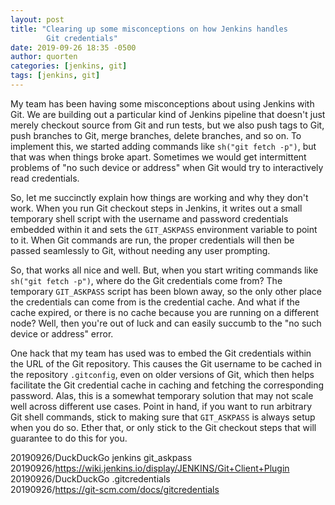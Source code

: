 ```yaml
---
layout: post
title: "Clearing up some misconceptions on how Jenkins handles
        Git credentials"
date: 2019-09-26 18:35 -0500
author: quorten
categories: [jenkins, git]
tags: [jenkins, git]
---
```


My team has been having some misconceptions about using Jenkins with
Git.  We are building out a particular kind of Jenkins pipeline that
doesn't just merely checkout source from Git and run tests, but we
also push tags to Git, push branches to Git, merge branches, delete
branches, and so on.  To implement this, we started adding commands
like `sh("git fetch -p")`, but that was when things broke apart.
Sometimes we would get intermittent problems of "no such device or
address" when Git would try to interactively read credentials.

So, let me succinctly explain how things are working and why they
don't work.  When you run Git checkout steps in Jenkins, it writes out
a small temporary shell script with the username and password
credentials embedded within it and sets the `GIT_ASKPASS` environment
variable to point to it.  When Git commands are run, the proper
credentials will then be passed seamlessly to Git, without needing any
user prompting.

So, that works all nice and well.  But, when you start writing
commands like `sh("git fetch -p")`, where do the Git credentials come
from?  The temporary `GIT_ASKPASS` script has been blown away, so the
only other place the credentials can come from is the credential
cache.  And what if the cache expired, or there is no cache because
you are running on a different node?  Well, then you're out of luck
and can easily succumb to the "no such device or address" error.

<!-- more -->

One hack that my team has used was to embed the Git credentials within
the URL of the Git repository.  This causes the Git username to be
cached in the repository `.gitconfig`, even on older versions of Git,
which then helps facilitate the Git credential cache in caching and
fetching the corresponding password.  Alas, this is a somewhat
temporary solution that may not scale well across different use cases.
Point in hand, if you want to run arbitrary Git shell commands, stick
to making sure that `GIT_ASKPASS` is always setup when you do so.
Ether that, or only stick to the Git checkout steps that will
guarantee to do this for you.

20190926/DuckDuckGo jenkins git_askpass  
20190926/https://wiki.jenkins.io/display/JENKINS/Git+Client+Plugin  
20190926/DuckDuckGo .gitcredentials  
20190926/https://git-scm.com/docs/gitcredentials
